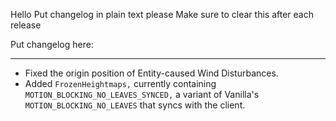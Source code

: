 Hello
Put changelog in plain text please
Make sure to clear this after each release

Put changelog here:

-----------------
- Fixed the origin position of Entity-caused Wind Disturbances.
- Added `FrozenHeightmaps,` currently containing `MOTION_BLOCKING_NO_LEAVES_SYNCED,` a variant of Vanilla's `MOTION_BLOCKING_NO_LEAVES` that syncs with the client.

